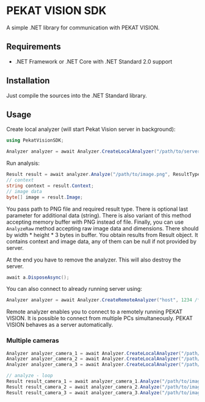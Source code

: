 # PEKAT VISION SDK

A simple .NET library for communication with PEKAT VISION.

## Requirements

* .NET Framework or .NET Core with .NET Standard 2.0 support

## Installation

Just compile the sources into the .NET Standard library.

## Usage

Create local analyzer (will start Pekat Vision server in background):

```csharp
using PekatVisionSDK;

Analyzer analyzer = await Analyzer.CreateLocalAnalyzer("/path/to/server/installation", "/path/to/project", "optional api key");
```

Run analysis:

```csharp
Result result = await analyzer.Analyze("/path/to/image.png", ResultType.AnnotatedImage);
// context
string context = result.Context;
// image data
byte[] image = result.Image;
```

You pass path to PNG file and required result type. There is optional last parameter for additional data (string). There is also variant of this
method accepting memory buffer with PNG instead of file. Finally, you can use `AnalyzeRaw` method accepting raw image data and dimensions. There
should by width * height * 3 bytes in buffer. You obtain results from Result object. It contains context and image data, any of them can
be null if not provided by server.

At the end you have to remove the analyzer. This will also destroy the server.

```csharp
await a.DisposeAsync();
```

You can also connect to already running server using:

```csharp
Analyzer analyzer = await Analyzer.CreateRemoteAnalyzer("host", 1234 /* port */, "optional api key");
```
Remote analyzer enables you to connect to a remotely running PEKAT VISION. It is possible to connect from multiple PCs simultaneously. PEKAT VISION behaves as a server automatically.

### Multiple cameras

```csharp
Analyzer analyzer_camera_1 = await Analyzer.CreateLocalAnalyzer("/path/to/server/installation", "/path/to/project_camera_1", "");
Analyzer analyzer_camera_2 = await Analyzer.CreateLocalAnalyzer("/path/to/server/installation", "/path/to/project_camera_2", "");
Analyzer analyzer_camera_3 = await Analyzer.CreateLocalAnalyzer("/path/to/server/installation", "/path/to/project_camera_3", "");

// analyze - loop
Result result_camera_1 = await analyzer_camera_1.Analyze("/path/to/image.png", ResultType.AnnotatedImage);
Result result_camera_2 = await analyzer_camera_2.Analyze("/path/to/image.png", ResultType.AnnotatedImage);
Result result_camera_3 = await analyzer_camera_3.Analyze("/path/to/image.png", ResultType.AnnotatedImage);

```
